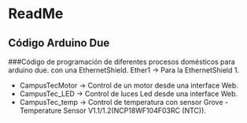 # ReadMe
## Código Arduino Due
###Código de programación de diferentes procesos domésticos para arduino due. con una EthernetShield.
Ether1 -> Para la EthernetShield 1.
* CampusTecMotor -> Control de un motor desde una interface Web.
* CampusTec_LED  -> Control de luces Led desde una interface Web.
* CampusTec_temp -> Control de temperatura con sensor Grove - Temperature Sensor V1.1/1.2(NCP18WF104F03RC (NTC)).
